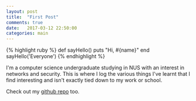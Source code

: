 ```yaml
---
layout: post
title:  "First Post"
comments: true
date:   2017-03-12 22:50:00
categories: main
---
```

{% highlight ruby %}
def sayHello()
  puts "Hi, #{name}"
end
sayHello('Everyone')
{% endhighlight %}

I'm a computer science undergraduate studying in NUS with an interest in networks and security. This is where I log the various things I've learnt that I find interesting and isn't exactly tied down to my work or school.

Check out my [github repo][repo] too.

[repo]:    https://github.com/lim1ts
